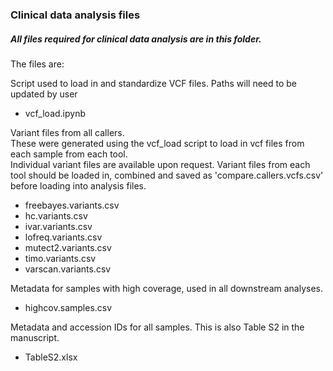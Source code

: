 ### Clinical data analysis files

##### All files required for clinical data analysis are in this folder.

The files are:

Script used to load in and standardize VCF files. Paths will need to be updated by user
- vcf_load.ipynb

Variant files from all callers.  
These were generated using the vcf_load script to load in vcf files from each sample from each tool.  
Individual variant files are available upon request. Variant files from each tool should be loaded in, combined and saved as 'compare.callers.vcfs.csv' before loading into analysis files.  
- freebayes.variants.csv
- hc.variants.csv
- ivar.variants.csv
- lofreq.variants.csv
- mutect2.variants.csv
- timo.variants.csv
- varscan.variants.csv

Metadata for samples with high coverage, used in all downstream analyses.  
- highcov.samples.csv

Metadata and accession IDs for all samples. This is also Table S2 in the manuscript.  
- TableS2.xlsx
